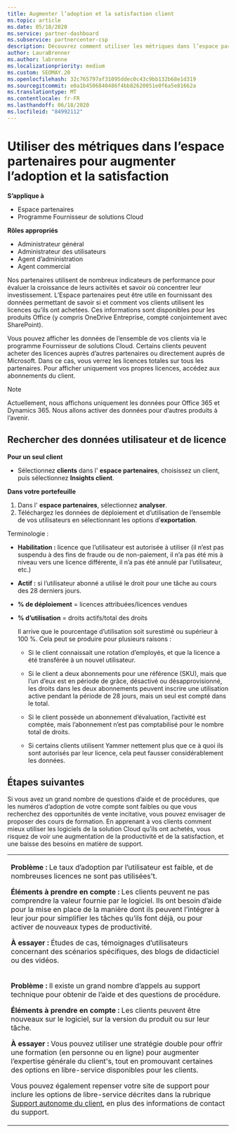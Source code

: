 ```yaml
---
title: Augmenter l’adoption et la satisfaction client
ms.topic: article
ms.date: 05/18/2020
ms.service: partner-dashboard
ms.subservice: partnercenter-csp
description: Découvrez comment utiliser les métriques dans l’espace partenaires. Les mesures peuvent indiquer si votre entreprise augmente, comment les clients utilisent leurs licences et où concentrer leurs investissements.
author: LauraBrenner
ms.author: labrenne
ms.localizationpriority: medium
ms.custom: SEOMAY.20
ms.openlocfilehash: 32c765797af31095ddec0c43c9bb132b68e1d319
ms.sourcegitcommit: e0a1b4506840486f4bb82620051e0f6a5e81662a
ms.translationtype: MT
ms.contentlocale: fr-FR
ms.lasthandoff: 06/18/2020
ms.locfileid: "84992112"
---
```

# <a name="use-metrics-in-partner-center-to-increase-adoption-and-satisfaction"></a>Utiliser des métriques dans l’espace partenaires pour augmenter l’adoption et la satisfaction

**S’applique à**

- Espace partenaires
- Programme Fournisseur de solutions Cloud

**Rôles appropriés**

- Administrateur général
- Administrateur des utilisateurs
- Agent d’administration
- Agent commercial

Nos partenaires utilisent de nombreux indicateurs de performance pour évaluer la croissance de leurs activités et savoir où concentrer leur investissement. L’Espace partenaires peut être utile en fournissant des données permettant de savoir si et comment vos clients utilisent les licences qu’ils ont achetées. Ces informations sont disponibles pour les produits Office (y compris OneDrive&nbsp;Entreprise, compté conjointement avec SharePoint).

Vous pouvez afficher les données de l’ensemble de vos clients via le programme Fournisseur de solutions Cloud. Certains clients peuvent acheter des licences auprès d’autres partenaires ou directement auprès de Microsoft. Dans ce cas, vous verrez les licences totales sur tous les partenaires. Pour afficher uniquement vos propres licences, accédez aux abonnements du client.

> [!NOTE]  
>  Actuellement, nous affichons uniquement les données pour Office 365 et Dynamics 365. Nous allons activer des données pour d’autres produits à l’avenir.

## <a name="find-license-and-user-data"></a>Rechercher des données utilisateur et de licence


**Pour un seul client**

- Sélectionnez **clients** dans l' **espace partenaires**, choisissez un client, puis sélectionnez **Insights client**.

**Dans votre portefeuille**

1.  Dans l' **espace partenaires**, sélectionnez **analyser**.
2.  Téléchargez les données de déploiement et d’utilisation de l’ensemble de vos utilisateurs en sélectionnant les options d’**exportation**.

Terminologie :

- **Habilitation :** licence que l’utilisateur est autorisée à utiliser (il n’est pas suspendu à des fins de fraude ou de non-paiement, il n’a pas été mis à niveau vers une licence différente, il n’a pas été annulé par l’utilisateur, etc.)

- **Actif&nbsp;:** si l’utilisateur abonné a utilisé le droit pour une tâche au cours des 28&nbsp;derniers jours.

- **% de déploiement**&nbsp;=&nbsp;licences attribuées/licences vendues

- **% d’utilisation**&nbsp;=&nbsp;droits actifs/total des droits

   Il arrive que le pourcentage d’utilisation soit surestimé ou supérieur à 100&nbsp;%. Cela peut se produire pour plusieurs raisons :

   - Si le client connaissait une rotation d’employés, et que la licence a été transférée à un nouvel utilisateur.

   - Si le client a deux abonnements pour une référence (SKU), mais que l’un d’eux est en période de grâce, désactivé ou désapprovisionné, les droits dans les deux abonnements peuvent inscrire une utilisation active pendant la période de 28 jours, mais un seul est compté dans le total.

   - Si le client possède un abonnement d’évaluation, l’activité est comptée, mais l’abonnement n’est pas comptabilisé pour le nombre total de droits.

   - Si certains clients utilisent Yammer nettement plus que ce à quoi ils sont autorisés par leur licence, cela peut fausser considérablement les données.

## <a name="next-steps"></a>Étapes suivantes

Si vous avez un grand nombre de questions d’aide et de procédures, que les numéros d’adoption de votre compte sont faibles ou que vous recherchez des opportunités de vente incitative, vous pouvez envisager de proposer des cours de formation. En apprenant à vos clients comment mieux utiliser les logiciels de la solution Cloud qu’ils ont achetés, vous risquez de voir une augmentation de la productivité et de la satisfaction, et une baisse des besoins en matière de support.

<table>
<colgroup>
<col width="100%" />
</colgroup>
<tbody>
<tr class="odd">
<td><p><strong>Problème :</strong> Le taux d’adoption par l’utilisateur est faible, et de nombreuses licences ne sont pas utilisées&#39;t.</p>
<p><strong>Éléments à prendre en compte :</strong> Les clients peuvent ne pas comprendre la valeur fournie par le logiciel. Ils ont besoin d’aide pour la mise en place de la manière dont ils peuvent l’intégrer à leur jour pour simplifier les tâches qu’ils font déjà, ou pour activer de nouveaux types de productivité.</p>
<p><strong>À essayer :</strong> Études de cas, témoignages d’utilisateurs concernant des scénarios spécifiques, des blogs de didacticiel ou des vidéos.</p></td>
</tr>
<tr class="even">
<td><p><strong>Problème :</strong> Il existe un grand nombre d’appels au support technique pour obtenir de l’aide et des questions de procédure.</p>
<p><strong>Éléments à prendre en compte :</strong> Les clients peuvent être nouveaux sur le logiciel, sur la version du produit ou sur leur tâche.</p>
<p><strong>À essayer :</strong> Vous pouvez utiliser une stratégie double pour offrir une formation (en personne ou en ligne) pour augmenter l’expertise générale du client&#39;s, tout en promouvant certaines des options en libre-service disponibles pour les clients.</p>
<p>Vous pouvez également repenser votre site de support pour inclure les options de libre-service décrites dans la rubrique <a href="customer-self-support.md" data-raw-source="[Customer self-support](customer-self-support.md)">Support autonome du client</a>, en plus des informations de contact du support.</p></td>
</tr>
</tbody>
</table>
